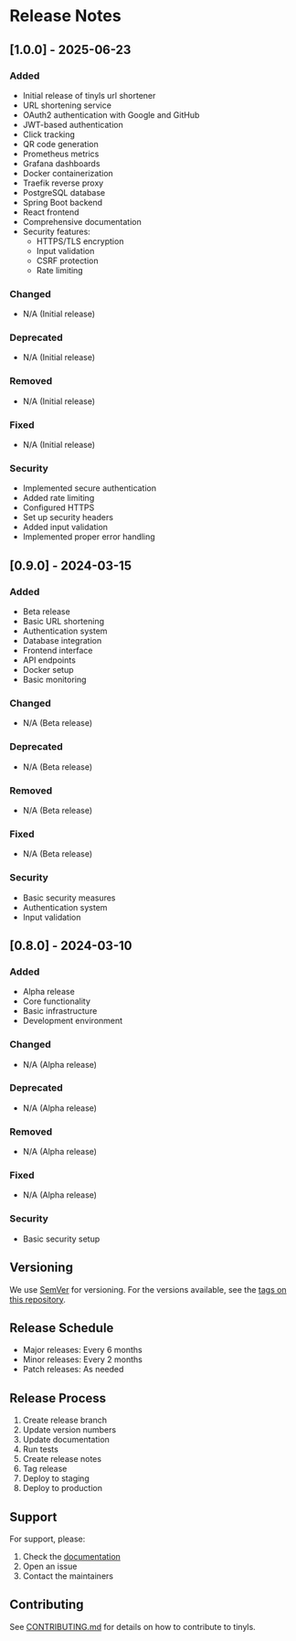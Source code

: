 # Release Notes

## [1.0.0] - 2025-06-23

### Added

- Initial release of tinyls url shortener
- URL shortening service
- OAuth2 authentication with Google and GitHub
- JWT-based authentication
- Click tracking
- QR code generation
- Prometheus metrics
- Grafana dashboards
- Docker containerization
- Traefik reverse proxy
- PostgreSQL database
- Spring Boot backend
- React frontend
- Comprehensive documentation
- Security features:
  - HTTPS/TLS encryption
  - Input validation
  - CSRF protection
  - Rate limiting

### Changed

- N/A (Initial release)

### Deprecated

- N/A (Initial release)

### Removed

- N/A (Initial release)

### Fixed

- N/A (Initial release)

### Security

- Implemented secure authentication
- Added rate limiting
- Configured HTTPS
- Set up security headers
- Added input validation
- Implemented proper error handling

## [0.9.0] - 2024-03-15

### Added

- Beta release
- Basic URL shortening
- Authentication system
- Database integration
- Frontend interface
- API endpoints
- Docker setup
- Basic monitoring

### Changed

- N/A (Beta release)

### Deprecated

- N/A (Beta release)

### Removed

- N/A (Beta release)

### Fixed

- N/A (Beta release)

### Security

- Basic security measures
- Authentication system
- Input validation

## [0.8.0] - 2024-03-10

### Added

- Alpha release
- Core functionality
- Basic infrastructure
- Development environment

### Changed

- N/A (Alpha release)

### Deprecated

- N/A (Alpha release)

### Removed

- N/A (Alpha release)

### Fixed

- N/A (Alpha release)

### Security

- Basic security setup

## Versioning

We use [SemVer](http://semver.org/) for versioning. For the versions available, see the [tags on this repository](https://github.com/yourusername/tinyls/tags).

## Release Schedule

- Major releases: Every 6 months
- Minor releases: Every 2 months
- Patch releases: As needed

## Release Process

1. Create release branch
2. Update version numbers
3. Update documentation
4. Run tests
5. Create release notes
6. Tag release
7. Deploy to staging
8. Deploy to production

## Support

For support, please:

1. Check the [documentation](docs/)
2. Open an issue
3. Contact the maintainers

## Contributing

See [CONTRIBUTING.md](CONTRIBUTING.md) for details on how to contribute to tinyls.
